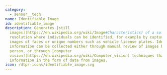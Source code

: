 ```yaml
---
category: 
  - sensor__tech
name: Identifiable Image
id: identifiable_image
description: Generates [still
  images](https://en.wikipedia.org/wiki/Image#Characteristics) of a sufficient
  resolution where individuals can be identified, for example by capturing
  images of faces or unique numbers such as vehicle license plates. Identifying
  information can be collected either through manual review of images by a
  person, or through [computer
  vision](https://en.wikipedia.org/wiki/Computer_vision) techniques that derives
  information in the form of data from images.
icon: /dtpr-icons/identifiable_image.svg
---
```

